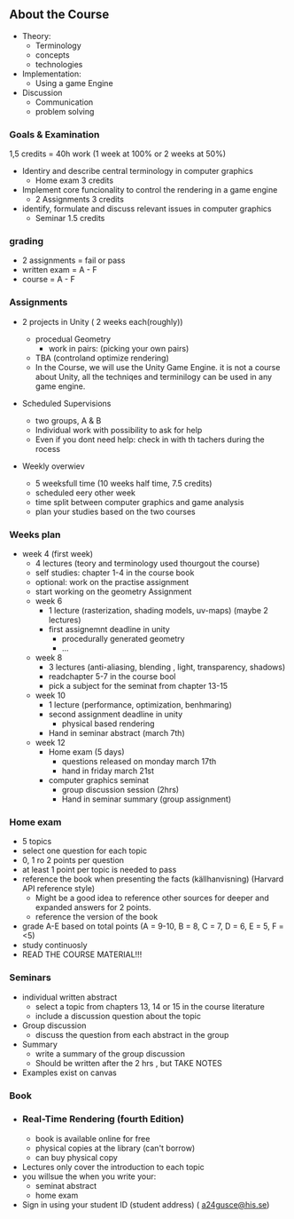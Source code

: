 
## About the Course
- Theory:
	- Terminology
	- concepts
	- technologies
- Implementation:
	- Using a game Engine
- Discussion
	- Communication
	- problem solving

### Goals & Examination
1,5 credits = 40h work (1 week at 100% or 2 weeks at 50%)
- Identiry and describe central terminology in computer graphics
	- Home exam 3 credits
- Implement core funcionality to control the rendering in a game engine
	- 2 Assignments 3 credits
- identify, formulate and discuss relevant issues in computer graphics
	- Seminar 1.5 credits

### grading
- 2 assignments = fail or pass
- written exam = A - F
- course = A - F

### Assignments
- 2 projects in Unity ( 2 weeks each(roughly))
	- procedual Geometry
		- work in pairs: (picking your own pairs)
	- TBA (controland optimize rendering)
	- In the Course, we will use the Unity Game Engine. it is not  a course about Unity, all the techniqes and terminilogy can be used in any game engine.
- Scheduled Supervisions
	- two groups, A & B
	- Individual work with possibility to ask for help
	- Even if you dont need help: check in with th tachers during the rocess

- Weekly overwiev
	- 5 weeksfull time (10 weeks half time, 7.5 credits)
	- scheduled eery other week
	- time split between computer graphics and game analysis
	- plan your studies based on the two courses
### Weeks plan
- week 4 (first week)
	- 4 lectures (teory and terminology used thourgout the course)
	- self studies: chapter 1-4 in the course book
	- optional: work on the practise assignment
	- start working on the geometry Assignment
	- week 6
		- 1 lecture (rasterization, shading models, uv-maps) (maybe 2 lectures)
		- first assignemnt deadline in unity
			- procedurally generated geometry
			- ...
	- week 8
		- 3 lectures (anti-aliasing, blending , light, transparency, shadows)
		- readchapter 5-7 in the course bool
		- pick a subject for the seminat from chapter 13-15
	- week 10
		- 1 lecture (performance, optimization, benhmaring)
		- second assignment deadline in unity
			- physical based rendering
		- Hand in seminar abstract (march 7th)
	- week 12
		- Home exam (5 days)
			- questions released on monday march 17th
			- hand in friday march 21st
		- computer graphics seminat
			- group discussion session (2hrs)
			- Hand in seminar summary (group assignment)

### Home exam
- 5 topics
- select one question for each topic
- 0, 1 ro 2 points per question
- at least 1 point per topic is needed to pass
- reference the book when presenting the facts (källhanvisning) (Harvard API reference style)
	- Might be a good idea to reference other sources for deeper and expanded answers for 2 points.
	- reference the version of the book
- grade A-E based on total points (A = 9-10, B = 8, C = 7, D = 6, E = 5, F = <5)
- study continuosly
- READ THE COURSE MATERIAL!!!

### Seminars
- individual written abstract
	- select a topic from chapters 13, 14 or 15 in the course literature
	- include a discussion question about the topic
- Group discussion
	- discuss the question from each abstract in the group
- Summary
	-  write a summary of the group discussion
	- Should be written after the 2 hrs , but TAKE NOTES
- Examples exist on canvas



### Book
- ###  Real-Time Rendering (fourth Edition)
	- book is available online for free
	- physical copies at the library (can't borrow)
	- can buy physical copy
- Lectures only cover the introduction to each topic
- you willsue the when you write your:
	- seminat abstract
	- home exam
- Sign in using your student ID (student address) ( a24gusce@his.se)